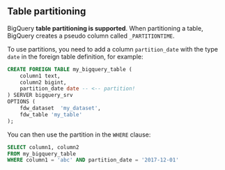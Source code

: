 ## Table partitioning

BigQuery **table partitioning is supported**. When partitioning a table, BigQuery creates a pseudo column called `_PARTITIONTIME`.

To use partitions, you need to add a column `partition_date` with the type `date` in the foreign table definition, for example:

```sql
CREATE FOREIGN TABLE my_bigquery_table (
    column1 text,
    column2 bigint,
    partition_date date -- <-- partition!
) SERVER bigquery_srv
OPTIONS (
    fdw_dataset  'my_dataset',
    fdw_table 'my_table'
);
```

You can then use the partition in the `WHERE` clause:

```sql
SELECT column1, column2
FROM my_bigquery_table
WHERE column1 = 'abc' AND partition_date = '2017-12-01'
```
